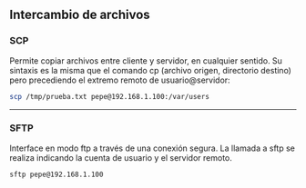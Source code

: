 ## Intercambio de archivos
### SCP
Permite copiar archivos entre cliente y servidor, en cualquier sentido. Su sintaxis es la misma que el comando
cp (archivo origen, directorio destino) pero precediendo el extremo remoto de usuario@servidor:

```bash
scp /tmp/prueba.txt pepe@192.168.1.100:/var/users
```
---
### SFTP
Interface en modo ftp a través de una conexión segura. La llamada a sftp se realiza indicando la cuenta de usuario y el
servidor remoto.

```bash
sftp pepe@192.168.1.100
```
